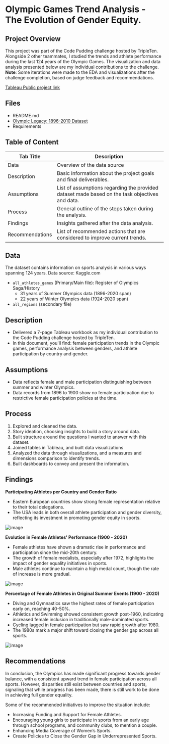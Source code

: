 # Olympic Games Trend Analysis - The Evolution of Gender Equity.  

## Project Overview 
This project was part of the Code Pudding challenge hosted by TripleTen. Alongside 2 other teammates, I studied the trends and athlete performance during the last 124 years of the Olympic Games. The visualization and data analysis presented below are my individual contributions to the challenge. 
 **Note**: Some iterations were made to the EDA and visualizations after the challenge completion, based on judge feedback and recommendations.

<a href='https://public.tableau.com/app/profile/lidia.jimeno.harvey/viz/CodePudding-OlympicsLidia/TopCountryAll' target=_blank>Tableau Public project link</u></a>

## Files
* README.md
* <a href='https://www.kaggle.com/datasets/krishd123/olympics-legacy-1896-2020' target=_blank><u>Olympic Legacy: 1896-2010 Dataset</u></a>
* Requirements 


## Table of Content
| Tab Title| Description | 
| -------- | ------------|
| Data | Overview of the data source |
| Description | Basic information about the project goals and final deliverables. |
| Assumptions | List of assumptions regarding the provided dataset made based on the task objectives and data. |
| Process | General outline of the steps taken during the analysis. |
| Findings | Insights gathered after the data analysis. |
| Recommendations | List of recommended actions that are considered to improve current trends. |

## Data
The dataset contains information on sports analysis in various ways spanning 124 years. Data source: Kaggle.com
* `all_athletes_games` (Primary/Main file): Register of Olympics Saga/History
    * 31 years of Summer Olympics data (1896-2020 span)
    * 22 years of Winter Olympics data (1924-2020 span)
* `all_regions` (secondary file)

## Description
- Delivered a 7-page Tableau workbook as my individual contribution to the Code Pudding challenge hosted by TripleTen. 
- In this document, you'll find: female participation trends in the Olympic games, performance analysis between genders, and athlete participation by country and gender. 

## Assumptions 
- Data reflects female and male participation distinguishing between summer and winter Olympics. 
- Data records from 1896 to 1900 show no female participation due to restrictive female participation policies at the time.

## Process 
1. Explored and cleaned the data. 
2. Story ideation, choosing insights to build a story around data. 
3. Built structure around the questions I wanted to answer with this dataset. 
4. Joined tables in Tableau, and built data visualizations
5. Analyzed the data through visualizations, and a measures and dimensions comparison to identify trends. 
6. Built dashboards to convey and present the information. 

## Findings 
**Participating Athletes per Country and Gender Ratio**
- Eastern European countries show strong female representation relative to their total delegations.
- The USA leads in both overall athlete participation and gender diversity, reflecting its investment in promoting gender equity in sports.   

![image](https://github.com/user-attachments/assets/3fc7f71f-2c8d-413d-96d7-53bf6b99b876)


**Evolution in Female Athletes' Performance (1900 - 2020)**
- Female athletes have shown a dramatic rise in performance and participation since the mid-20th century.
- The growth of female medalists, especially after 1972, highlights the impact of gender equality initiatives in sports.
- Male athletes continue to maintain a high medal count, though the rate of increase is more gradual.

![image](https://github.com/user-attachments/assets/13627fe1-730e-425b-bc7e-162b85fa6bae)
 

**Percentage of Female Athletes in Original Summer Events (1900 - 2020)** 
- Diving and Gymnastics saw the highest rates of female participation early on, reaching 40-50%.
- Athletics and Swimming showed consistent growth post-1960, indicating increased female inclusion in traditionally male-dominated sports.
- Cycling lagged in female participation but saw rapid growth after 1980.
- The 1980s mark a major shift toward closing the gender gap across all sports.

![image](https://github.com/user-attachments/assets/50d6801f-b9e2-43e1-aab4-4ef7681c06e4)


## Recommendations
In conclusion, the Olympics has made significant progress towards gender balance, with a consistent upward trend in female participation across all sports. However, disparities still exist between countries and sports, signaling that while progress has been made, there is still work to be done in achieving full gender equality.   

Some of the recommended initiatives to improve the situation include:
- Increasing Funding and Support for Female Athletes.   
- Encouraging young girls to participate in sports from an early age through school programs, and community clubs, to mention a couple.   
- Enhancing Media Coverage of Women’s Sports.   
- Create Policies to Close the Gender Gap in Underrepresented Sports.   
